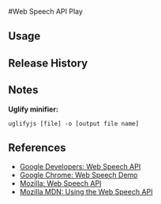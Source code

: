 #Web Speech API Play

## Usage 

## Release History

## Notes

**Uglify minifier:**

    uglifyjs [file] -o [output file name]

## References
- [Google Developers: Web Speech API](https://developers.google.com/web/updates/2013/01/Voice-Driven-Web-Apps-Introduction-to-the-Web-Speech-API?hl=en)
- [Google Chrome: Web Speech Demo](https://github.com/GoogleChrome/webplatform-samples/blob/master/webspeechdemo/webspeechdemo.html)
- [Mozilla: Web Speech API](https://developer.mozilla.org/en-US/docs/Web/API/Web_Speech_API)
- [Mozilla MDN: Using the Web Speech API](https://developer.mozilla.org/en-US/docs/Web/API/Web_Speech_API/Using_the_Web_Speech_API)


